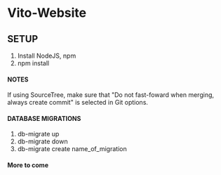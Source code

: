 # Vito-Website

## SETUP

1. Install NodeJS, npm
3. npm install

#### NOTES

If using SourceTree, make sure that "Do not fast-foward when merging, always create commit" is selected in Git options.

#### DATABASE MIGRATIONS

1. db-migrate up
2. db-migrate down
3. db-migrate create name_of_migration

#### More to come

